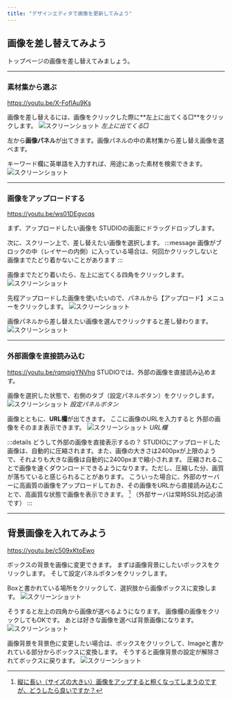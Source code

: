 ```yaml
---
title: "デザインエディタで画像を更新してみよう"
---
```


## 画像を差し替えてみよう

トップページの画像を差し替えてみましょう。

---

### 素材集から選ぶ
https://youtu.be/X-FoflAu9Ks

画像を差し替えるには、画像をクリックした際に**左上に出てくる□**をクリックします。
![スクリーンショット](/images/studio-first-step/edit-image-05.png)
*左上に出てくる□*

左から**画像パネル**が出てきます。画像パネルの中の素材集から差し替え画像を選べます。

キーワード欄に英単語を入力すれば、用途にあった素材を検索できます。
![スクリーンショット](/images/studio-first-step/edit-image-06.png)

---

### 画像をアップロードする
https://youtu.be/ws01DEgvcqs

まず、アップロードしたい画像を STUDIOの画面にドラッグドロップします。

次に、スクリーン上で、差し替えたい画像を選択します。
:::message
画像がブロックの中（レイヤーの内側）に入っている場合は、何回かクリックしないと 画像までたどり着かないことがあります
:::

画像までたどり着いたら、左上に出てくる四角をクリックします。
![スクリーンショット](/images/studio-first-step/edit-image-07.png)

先程アップロードした画像を使いたいので、パネルから【アップロード】メニューをクリックします。
![スクリーンショット](/images/studio-first-step/edit-image-08.png)

画像パネルから差し替えたい画像を選んでクリックすると差し替わります。
![スクリーンショット](/images/studio-first-step/edit-image-09.png)

---

### 外部画像を直接読み込む
https://youtu.be/rqmqigYNVhg
STUDIOでは、外部の画像を直接読み込めます。

画像を選択した状態で、右側のタブ（設定パネルボタン）をクリックします。
![スクリーンショット](/images/studio-first-step/edit-image-10.png)
*設定パネルボタン*

画像とともに、**URL欄**が出てきます。 ここに画像のURLを入力すると 外部の画像をそのまま表示できます。
![スクリーンショット](/images/studio-first-step/edit-image-11.png)
*URL欄*

:::details どうして外部の画像を直接表示するの？
STUDIOにアップロードした画像は、自動的に圧縮されます。また、画像の大きさは2400pxが上限のようで、それよりも大きな画像は自動的に2400pxまで縮小されます。 圧縮されることで画像を速くダウンロードできるようになります。ただし、圧縮した分、画質が落ちていると感じられることがあります。 こういった場合に、外部のサーバーに高画質の画像をアップロードしておき、その画像をURLから直接読み込むことで、高画質な状態で画像を表示できます。 [^1]
（外部サーバは常時SSL対応必須です）
:::

<!-- ## 画像を挿入する -->

<!-- ## 画像からリンクをはってみよう -->

---

## 背景画像を入れてみよう
https://youtu.be/c509xKtoEwo

ボックスの背景を画像に変更できます。 まずは画像背景にしたいボックスをクリックします。 そして設定パネルボタンをクリックします。

Boxと書かれている場所をクリックして、選択肢から画像ボックスに変換します。
![スクリーンショット](/images/studio-first-step/edit-image-12.png)

そうすると左上の四角から画像が選べるようになります。 画像欄の画像をクリックしてもOKです。 あとは好きな画像を選べば背景画像になります。
![スクリーンショット](/images/studio-first-step/edit-image-13.png)

画像背景を背景色に変更したい場合は、ボックスをクリックして、Imageと書かれている部分からボックスに変換します。 そうすると画像背景の設定が解除されてボックスに戻ります。
![スクリーンショット](/images/studio-first-step/edit-image-15.png)

[^1]: [縦に長い（サイズの大きい）画像をアップすると粗くなってしまうのですが、どうしたら良いですか？](https://help.studio.design/ja/articles/4501211-%E7%B8%A6%E3%81%AB%E9%95%B7%E3%81%84-%E3%82%B5%E3%82%A4%E3%82%BA%E3%81%AE%E5%A4%A7%E3%81%8D%E3%81%84-%E7%94%BB%E5%83%8F%E3%82%92%E3%82%A2%E3%83%83%E3%83%97%E3%81%99%E3%82%8B%E3%81%A8%E7%B2%97%E3%81%8F%E3%81%AA%E3%81%A3%E3%81%A6%E3%81%97%E3%81%BE%E3%81%86%E3%81%AE%E3%81%A7%E3%81%99%E3%81%8C-%E3%81%A9%E3%81%86%E3%81%97%E3%81%9F%E3%82%89%E8%89%AF%E3%81%84%E3%81%A7%E3%81%99%E3%81%8B)
